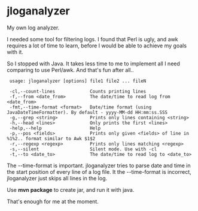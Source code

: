 # jloganalyzer

My own log analyzer.

I needed some tool for filtering logs. I found that Perl is ugly, and awk requires a lot of time to learn, 
before I would be able to achieve my goals with it.

So I stopped with Java. It takes less time to me to implement all I need comparing to use Perl/awk.
And that's fun after all..

```
 usage: jloganalyzer [options] file1 file2 ... fileN
 
 -cl,--count-lines             Counts printing lines
 -f,--from <date_from>         The date/time to read log from <date_from>
 -fmt,--time-format <format>   Date/time format (using JavaDateTimeFormatter). By default - yyyy-MM-dd HH:mm:ss.SSS
 -g,--grep <string>            Prints only lines containing <string>
 -h,--head <lines>             Only prints the first <lines>
 -help,--help                  Help
 -p,--pos <fields>             Prints only given <fields> of line in %1%2.. format similar to Awk $1$2
 -r,--regexp <regexp>          Prints only lines matching <regexp>
 -s,--silent                   Silent mode. Use with -cl
 -t,--to <date_to>             The date/time to read log to <date_to>
 ```
 
The --time-format is important. jloganalyzer tries to parse date and time in the start position of every line of a log file.
It the --time-format is incorrect, jloganalyzer just skips all lines in the log.
 
Use **mvn package** to create jar, and run it with java.

That's enough for me at the moment.

